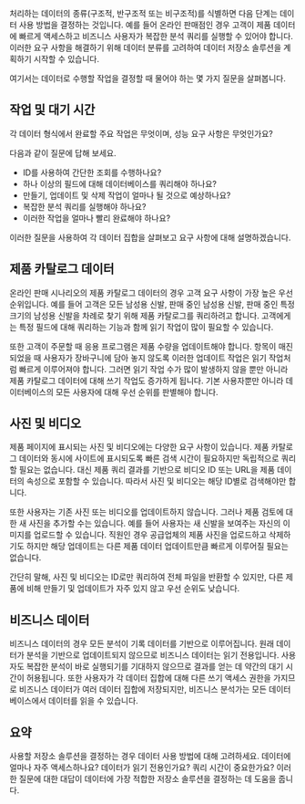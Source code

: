 처리하는 데이터의 종류(구조적, 반구조적 또는 비구조적)를 식별하면 다음 단계는 데이터 사용 방법을 결정하는 것입니다. 예를 들어 온라인 판매점인 경우 고객이 제품 데이터에 빠르게 액세스하고 비즈니스 사용자가 복잡한 분석 쿼리를 실행할 수 있어야 합니다. 이러한 요구 사항을 해결하기 위해 데이터 분류를 고려하여 데이터 저장소 솔루션을 계획하기 시작할 수 있습니다.

여기서는 데이터로 수행할 작업을 결정할 때 물어야 하는 몇 가지 질문을 살펴봅니다.

## <a name="operations-and-latency"></a>작업 및 대기 시간

각 데이터 형식에서 완료할 주요 작업은 무엇이며, 성능 요구 사항은 무엇인가요?

다음과 같이 질문에 답해 보세요.

* ID를 사용하여 간단한 조회를 수행하나요?
* 하나 이상의 필드에 대해 데이터베이스를 쿼리해야 하나요?
* 만들기, 업데이트 및 삭제 작업이 얼마나 될 것으로 예상하나요?
* 복잡한 분석 쿼리를 실행해야 하나요?
* 이러한 작업을 얼마나 빨리 완료해야 하나요?

이러한 질문을 사용하여 각 데이터 집합을 살펴보고 요구 사항에 대해 설명하겠습니다.

## <a name="product-catalog-data"></a>제품 카탈로그 데이터

온라인 판매 시나리오의 제품 카탈로그 데이터의 경우 고객 요구 사항이 가장 높은 우선 순위입니다. 예를 들어 고객은 모든 남성용 신발, 판매 중인 남성용 신발, 판매 중인 특정 크기의 남성용 신발을 차례로 찾기 위해 제품 카탈로그를 쿼리하려고 합니다. 고객에게는 특정 필드에 대해 쿼리하는 기능과 함께 읽기 작업이 많이 필요할 수 있습니다.

또한 고객이 주문할 때 응용 프로그램은 제품 수량을 업데이트해야 합니다. 항목이 매진되었을 때 사용자가 장바구니에 담아 놓지 않도록 이러한 업데이트 작업은 읽기 작업처럼 빠르게 이루어져야 합니다. 그러면 읽기 작업 수가 많이 발생하지 않을 뿐만 아니라 제품 카탈로그 데이터에 대해 쓰기 작업도 증가하게 됩니다. 기본 사용자뿐만 아니라 데이터베이스의 모든 사용자에 대해 우선 순위를 판별해야 합니다.

## <a name="photos-and-videos"></a>사진 및 비디오

제품 페이지에 표시되는 사진 및 비디오에는 다양한 요구 사항이 있습니다. 제품 카탈로그 데이터와 동시에 사이트에 표시되도록 빠른 검색 시간이 필요하지만 독립적으로 쿼리할 필요는 없습니다. 대신 제품 쿼리 결과를 기반으로 비디오 ID 또는 URL을 제품 데이터의 속성으로 포함할 수 있습니다. 따라서 사진 및 비디오는 해당 ID별로 검색해야만 합니다.

또한 사용자는 기존 사진 또는 비디오를 업데이트하지 않습니다. 그러나 제품 검토에 대한 새 사진을 추가할 수는 있습니다. 예를 들어 사용자는 새 신발을 보여주는 자신의 이미지를 업로드할 수 있습니다. 직원인 경우 공급업체의 제품 사진을 업로드하고 삭제하기도 하지만 해당 업데이트는 다른 제품 데이터 업데이트만큼 빠르게 이루어질 필요는 없습니다. 

간단히 말해, 사진 및 비디오는 ID로만 쿼리하여 전체 파일을 반환할 수 있지만, 다른 제품에 비해 만들기 및 업데이트가 자주 있지 않고 우선 순위도 낮습니다.  

## <a name="business-data"></a>비즈니스 데이터

비즈니스 데이터의 경우 모든 분석이 기록 데이터를 기반으로 이루어집니다. 원래 데이터가 분석을 기반으로 업데이트되지 않으므로 비즈니스 데이터는 읽기 전용입니다. 사용자도 복잡한 분석이 바로 실행되기를 기대하지 않으므로 결과를 얻는 데 약간의 대기 시간이 허용됩니다. 또한 사용자가 각 데이터 집합에 대해 다른 쓰기 액세스 권한을 가지므로 비즈니스 데이터가 여러 데이터 집합에 저장되지만, 비즈니스 분석가는 모든 데이터베이스에서 데이터를 읽을 수 있습니다.

## <a name="summary"></a>요약

사용할 저장소 솔루션을 결정하는 경우 데이터 사용 방법에 대해 고려하세요. 데이터에 얼마나 자주 액세스하나요? 데이터가 읽기 전용인가요? 쿼리 시간이 중요한가요? 이러한 질문에 대한 대답이 데이터에 가장 적합한 저장소 솔루션을 결정하는 데 도움을 줍니다.